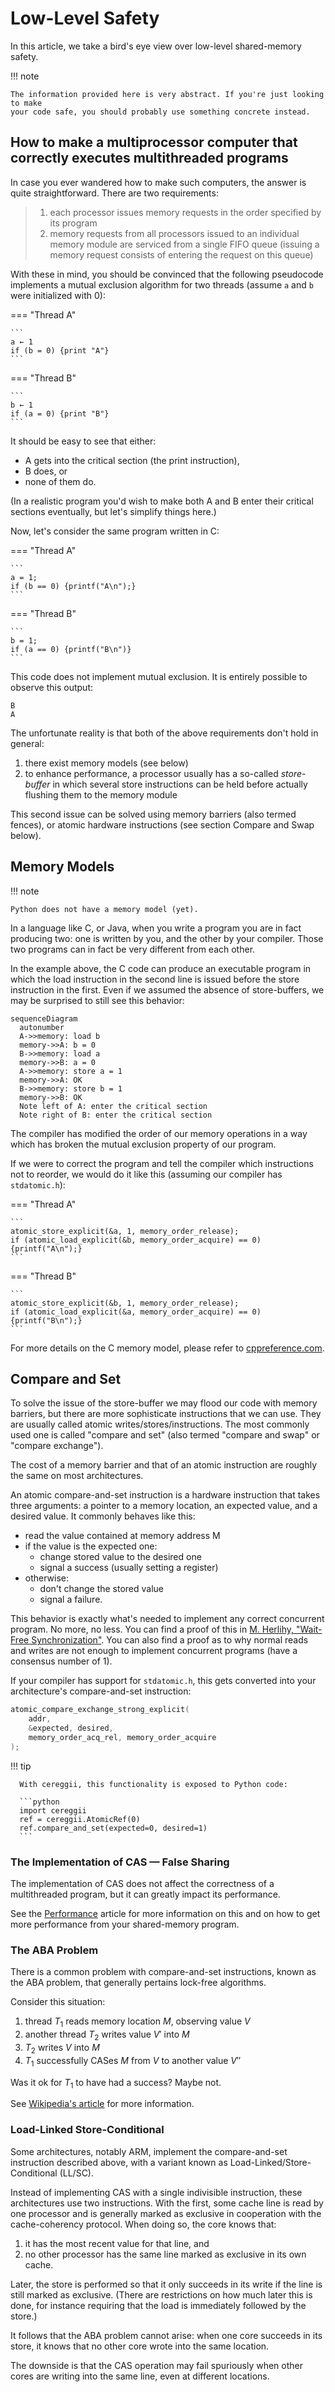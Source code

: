 # Low-Level Safety

In this article, we take a bird's eye view over low-level shared-memory safety.

!!! note

    The information provided here is very abstract. If you're just looking to make
    your code safe, you should probably use something concrete instead.


## How to make a multiprocessor computer that correctly executes multithreaded programs

In case you ever wandered how to make such computers, the answer is quite
straightforward. There are two requirements:

> 1. each processor issues memory requests in the order specified by its program
> 2. memory requests from all processors issued to an individual memory module are
>    serviced from a single FIFO queue (issuing a memory request consists of entering
>    the request on this queue)

With these in mind, you should be convinced that the following pseudocode
implements a mutual exclusion algorithm for two threads (assume `a` and `b`
were initialized with 0):

=== "Thread A"

    ```
    a ← 1
    if (b = 0) {print "A"}
    ```

=== "Thread B"

    ```
    b ← 1
    if (a = 0) {print "B"}
    ```

It should be easy to see that either:

- A gets into the critical section (the print instruction),
- B does, or
- none of them do.

(In a realistic program you'd wish to make both A and B enter their critical
sections eventually, but let's simplify things here.)

Now, let's consider the same program written in C:

=== "Thread A"

    ```
    a = 1;
    if (b == 0) {printf("A\n");}
    ```

=== "Thread B"

    ```
    b = 1;
    if (a == 0) {printf("B\n")}
    ```

This code does not implement mutual exclusion. It is entirely possible to
observe this output:
```
B
A
```

The unfortunate reality is that both of the above requirements don't hold in
general:

1. there exist memory models (see below)
2. to enhance performance, a processor usually has a so-called _store-buffer_ in
   which several store instructions can be held before actually flushing them to
   the memory module

This second issue can be solved using memory barriers (also termed fences), or
atomic hardware instructions (see section Compare and Swap below).


## Memory Models

!!! note

    Python does not have a memory model (yet).

In a language like C, or Java, when you write a program you are in fact
producing two: one is written by you, and the other by your compiler.
Those two programs can in fact be very different from each other.

In the example above, the C code can produce an executable program in which the
load instruction in the second line is issued before the store instruction in
the first. Even if we assumed the absence of store-buffers, we may be surprised
to still see this behavior:

```mermaid
sequenceDiagram
  autonumber
  A->>memory: load b
  memory->>A: b = 0
  B->>memory: load a
  memory->>B: a = 0
  A->>memory: store a = 1
  memory->>A: OK
  B->>memory: store b = 1
  memory->>B: OK
  Note left of A: enter the critical section
  Note right of B: enter the critical section
```

The compiler has modified the order of our memory operations in a way which has
broken the mutual exclusion property of our program.

If we were to correct the program and tell the compiler which instructions not
to reorder, we would do it like this (assuming our compiler has `stdatomic.h`):

=== "Thread A"

    ```
    atomic_store_explicit(&a, 1, memory_order_release);
    if (atomic_load_explicit(&b, memory_order_acquire) == 0) {printf("A\n");}
    ```

=== "Thread B"

    ```
    atomic_store_explicit(&b, 1, memory_order_release);
    if (atomic_load_explicit(&a, memory_order_acquire) == 0) {printf("B\n");}
    ```

For more details on the C memory model, please refer to
[cppreference.com](https://en.cppreference.com/w/cpp/atomic/memory_order).


## Compare and Set

To solve the issue of the store-buffer we may flood our code with memory
barriers, but there are more sophisticate instructions that we can use. They are
usually called atomic writes/stores/instructions. The most commonly used one is
called "compare and set" (also termed "compare and swap" or "compare exchange").

The cost of a memory barrier and that of an atomic instruction are roughly the
same on most architectures.

An atomic compare-and-set instruction is a hardware instruction that takes three
arguments: a pointer to a memory location, an expected value, and a desired
value. It commonly behaves like this:

- read the value contained at memory address M
- if the value is the expected one:
    - change stored value to the desired one
    - signal a success (usually setting a register)
- otherwise:
    - don't change the stored value
    - signal a failure.

This behavior is exactly what's needed to implement any correct concurrent
program. No more, no less. You can find a proof of this in [M. Herlihy,
"Wait-Free Synchronization"](https://dl.acm.org/doi/10.1145/114005.102808). You
can also find a proof as to why normal reads and writes are not enough to
implement concurrent programs (have a consensus number of 1).

If your compiler has support for `stdatomic.h`, this gets converted into your
architecture's compare-and-set instruction:

```c
atomic_compare_exchange_strong_explicit(
    addr,
    &expected, desired,
    memory_order_acq_rel, memory_order_acquire
);
```

!!! tip

      With cereggii, this functionality is exposed to Python code:
   
      ```python
      import cereggii
      ref = cereggii.AtomicRef(0)
      ref.compare_and_set(expected=0, desired=1)
      ```

### The Implementation of CAS — False Sharing

The implementation of CAS does not affect the correctness of a multithreaded
program, but it can greatly impact its performance.

See the [Performance](./performance.md) article for more information on this and on how to get more
performance from your shared-memory program.


### The ABA Problem

There is a common problem with compare-and-set instructions, known as the ABA
problem, that generally pertains lock-free algorithms.

Consider this situation:

1. thread $T_1$ reads memory location $M$, observing value $V$
2. another thread $T_2$ writes value $V'$ into $M$
3. $T_2$ writes $V$ into $M$
4. $T_1$ successfully CASes $M$ from $V$ to another value $V''$

Was it ok for $T_1$ to have had a success? Maybe not.

See [Wikipedia's article](https://en.wikipedia.org/wiki/ABA_problem) for more information.


### Load-Linked Store-Conditional

Some architectures, notably ARM, implement the compare-and-set instruction
described above, with a variant known as Load-Linked/Store-Conditional (LL/SC).

Instead of implementing CAS with a single indivisible instruction, these
architectures use two instructions. With the first, some cache line is read by
one processor and is generally marked as exclusive in cooperation with the
cache-coherency protocol. When doing so, the core knows that:

1. it has the most recent value for that line, and
2. no other processor has the same line marked as exclusive in its own cache.

Later, the store is performed so that it only succeeds in its write if the line
is still marked as exclusive. (There are restrictions on how much later this is
done, for instance requiring that the load is immediately followed by the
store.)

It follows that the ABA problem cannot arise: when one core succeeds in its
store, it knows that no other core wrote into the same location.

The downside is that the CAS operation may fail spuriously when other cores are
writing into the same line, even at different locations.
